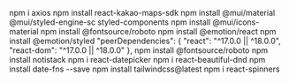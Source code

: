
npm i axios
npm install react-kakao-maps-sdk
npm install @mui/material @mui/styled-engine-sc styled-components
npm install @mui/icons-material
npm install @fontsource/roboto
npm install @emotion/react
npm install @emotion/styled
"peerDependencies": {
    "react": "^17.0.0 || ^18.0.0",
    "react-dom": "^17.0.0 || ^18.0.0"
  },
npm install @fontsource/roboto
npm install notistack
npm i react-datepicker
npm i react-beautiful-dnd
npm install date-fns --save
npm install tailwindcss@latest
npm i react-spinners